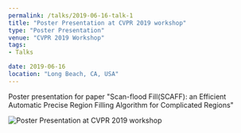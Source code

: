 ```yaml
---
permalink: /talks/2019-06-16-talk-1
title: "Poster Presentation at CVPR 2019 workshop"
type: "Poster Presentation"
venue: "CVPR 2019 Workshop"
tags:
- Talks

date: 2019-06-16
location: "Long Beach, CA, USA"
---
```


Poster presentation for paper "Scan-flood Fill(SCAFF): an Efficient Automatic Precise Region Filling Algorithm for Complicated Regions"

![Poster Presentation at CVPR 2019 workshop](/images/talks/Talk_at_CVPR.jpg)



